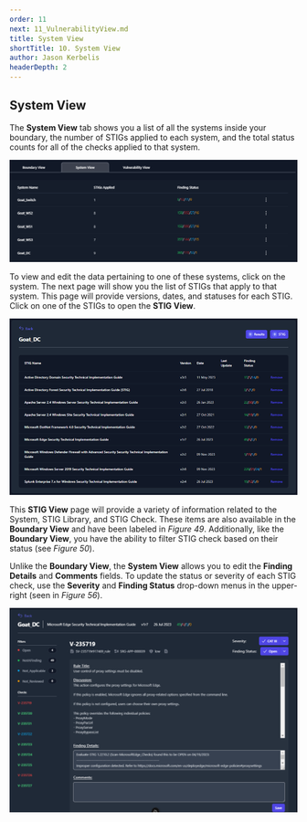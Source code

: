 ```yaml
---
order: 11
next: 11_VulnerabilityView.md
title: System View
shortTitle: 10. System View
author: Jason Kerbelis
headerDepth: 2
---
```



## System View

The **System View** tab shows you a list of all the systems inside your boundary, the number of STIGs applied to each system, and the total status counts for all of the checks applied to that system.

![Figure 54: System View Tab](../../assets/user-guide/SystemView.png "Figure 54: System View Tab")

To view and edit the data pertaining to one of these systems, click on the system. The next page will show you the list of STIGs that apply to that system. This page will provide versions, dates, and statuses for each STIG. Click on one of the STIGs to open the **STIG View**.

![Figure 55: System View STIG List](../../assets/user-guide/image54.png "Figure 55: System View STIG List")

This **STIG View** page will provide a variety of information related to the System, STIG Library, and STIG Check. These items are also available in the **Boundary View** and have been labeled in *Figure 49*. Additionally, like the **Boundary View**, you have the ability to filter STIG check based on their status (see *Figure 50*).

Unlike the **Boundary View**, the **System View** allows you to edit the **Finding Details** and **Comments** fields. To update the status or severity of each STIG check, use the **Severity** and **Finding Status**  drop-down menus in the upper-right (seen in *Figure 56*).

![Figure 56: Changing the Status and Severity from the System View](../../assets/user-guide/SystemView_StatusAndSeverity.png "Figure 56: Changing the Status and Severity from the System View")